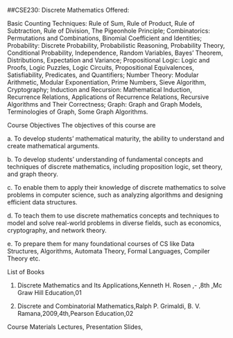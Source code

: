 ##CSE230: Discrete Mathematics
Offered:

Basic Counting Techniques: Rule of Sum, Rule of Product, Rule of Subtraction, Rule of Division, The Pigeonhole Principle; Combinatorics: Permutations and Combinations, Binomial Coefficient and Identities; Probability: Discrete Probability, Probabilistic Reasoning, Probability Theory, Conditional Probability, Independence, Random Variables, Bayes’ Theorem, Distributions, Expectation and Variance; Propositional Logic: Logic and Proofs, Logic Puzzles, Logic Circuits, Propositional Equivalences, Satisfiability, Predicates, and Quantifiers; Number Theory: Modular Arithmetic, Modular Exponentiation, Prime Numbers, Sieve Algorithm, Cryptography; Induction and Recursion: Mathematical Induction, Recurrence Relations, Applications of Recurrence Relations, Recursive Algorithms and Their Correctness; Graph: Graph and Graph Models, Terminologies of Graph, Some Graph Algorithms.

Course Objectives
The objectives of this course are

a. To develop students’ mathematical maturity, the ability to understand and create mathematical arguments.

b. To develop students’ understanding of fundamental concepts and techniques of discrete mathematics, including proposition logic, set theory, and graph theory.

c. To enable them to apply their knowledge of discrete mathematics to solve problems in computer science, such as analyzing algorithms and designing efficient data structures.

d. To teach them to use discrete mathematics concepts and techniques to model and solve real-world problems in diverse fields, such as economics, cryptography, and network theory.

e. To prepare them for many foundational courses of CS like Data Structures, Algorithms, Automata Theory, Formal Languages, Compiler Theory etc.

List of Books
1. Discrete Mathematics and Its Applications,Kenneth H. Rosen ,- ,8th ,Mc Graw Hill Education,01

2. Discrete and Combinatorial Mathematics,Ralph P. Grimaldi, B. V. Ramana,2009,4th,Pearson Education,02

Course Materials
Lectures, Presentation Slides,
